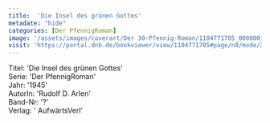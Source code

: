 ```yaml
---
title:  'Die Insel des grünen Gottes'
metadate: "hide"
categories: [Der PfennigRoman]
image: '/assets/images/coverart/Der 30-Pfennig-Roman/1104771705_00000010.jpg'
visit: 'https://portal.dnb.de/bookviewer/view/1104771705#page/n0/mode/2up'
---
```

Titel: 'Die Insel des grünen Gottes' <br>
Serie: 'Der PfennigRoman' <br>
Jahr: '1945' <br>
AutorIn: 'Rudolf D. Arlen' <br>
Band-Nr: '?' <br>
Verlag: ' AufwärtsVerl'